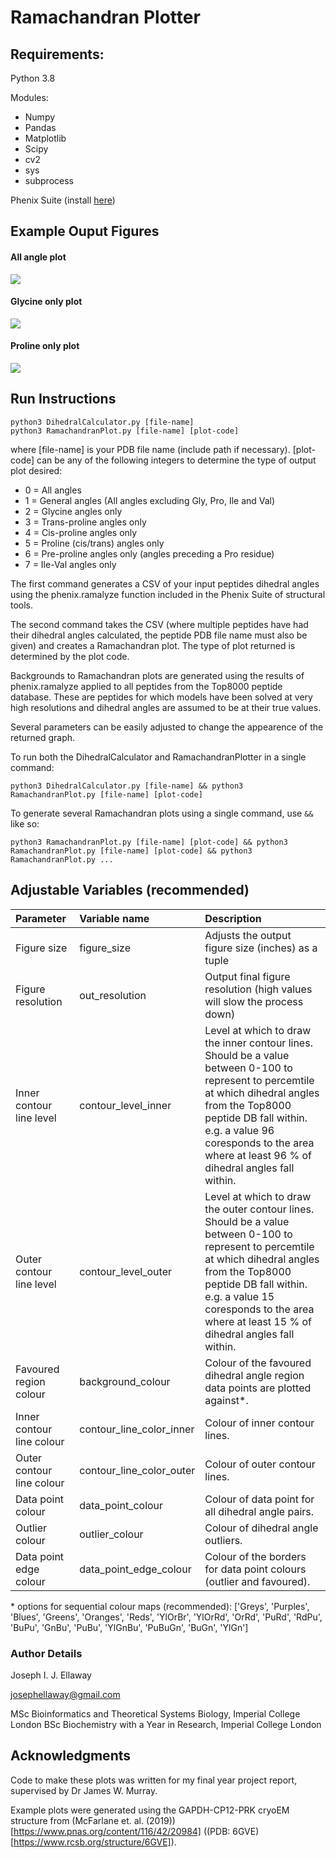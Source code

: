 # Ramachandran Plotter


## Requirements:

Python 3.8

Modules:
- Numpy
- Pandas
- Matplotlib
- Scipy
- cv2
- sys
- subprocess

Phenix Suite (install [here](https://www.phenix-online.org/download/))


## Example Ouput Figures

#### All angle plot 
![](./example_plots/AllRamachangranPlot.png)

#### Glycine only plot
![](./example_plots/GlycineRamachangranPlot.png)

#### Proline only plot
![](./example_plots/ProlineRamachangranPlot.png)




## Run Instructions

	python3 DihedralCalculator.py [file-name]
	python3 RamachandranPlot.py [file-name] [plot-code]

where [file-name] is your PDB file name (include path if necessary). [plot-code] can be any of the following integers to determine the type of output plot desired:

- 0 = All angles 
- 1 = General angles	(All angles excluding Gly, Pro, Ile and Val)
- 2 = Glycine angles only
- 3 = Trans-proline angles only 
- 4 = Cis-proline angles only 
- 5 = Proline (cis/trans) angles only 
- 6 = Pre-proline angles only (angles preceding a Pro residue)
- 7 = Ile-Val angles only 

The first command generates a CSV of your input peptides dihedral angles using the phenix.ramalyze function included in the Phenix Suite of 
structural tools. 

The second command takes the CSV (where multiple peptides have had their dihedral angles calculated, the peptide PDB file name must also be given)
and creates a Ramachandran plot. The type of plot returned is determined by the plot code. 

Backgrounds to Ramachandran plots are generated using the results of phenix.ramalyze applied to all peptides from the Top8000 peptide database. 
These are peptides for which models have been solved at very high resolutions and dihedral angles are assumed to be at their true values. 

Several parameters can be easily adjusted to change the appearence of the returned graph. 


To run both the DihedralCalculator and RamachandranPlotter in a single command:

	python3 DihedralCalculator.py [file-name] && python3 RamachandranPlot.py [file-name] [plot-code]

To generate several Ramachandran plots using a single command, use ```&&``` like so:

	python3 RamachandranPlot.py [file-name] [plot-code] && python3 RamachandranPlot.py [file-name] [plot-code] && python3 RamachandranPlot.py ...

## Adjustable Variables (recommended)

| Parameter | Variable name | Description |
| :--- | :--- | :--- | 
|Figure size| figure_size |Adjusts the output figure size (inches) as a tuple|
|Figure resolution | out_resolution|Output final figure resolution (high values will slow the process down)|
|Inner contour line level |contour_level_inner|Level at which to draw the inner contour lines. Should be a value between 0-100 to represent to percemtile at which dihedral angles from the Top8000 peptide DB fall within. e.g. a value 96 coresponds to the area where at least 96 % of dihedral angles fall within. |
| Outer contour line level | contour_level_outer |Level at which to draw the outer contour lines. Should be a value between 0-100 to represent to percemtile at which dihedral angles from the Top8000 peptide DB fall within. e.g. a value 15 coresponds to the area where at least 15 % of dihedral angles fall within. |
|Favoured region colour |background_colour| Colour of the favoured dihedral angle region data points are plotted against*. |
|Inner contour line colour |contour_line_color_inner|Colour of inner contour lines. |
|Outer contour line colour |contour_line_color_outer|Colour of outer contour lines. |
|Data point colour |data_point_colour |Colour of data point for all dihedral angle pairs. |
|Outlier colour |outlier_colour|Colour of dihedral angle outliers. |
|Data point edge colour |data_point_edge_colour |Colour of the borders for data point colours (outlier and favoured).|

\* options for sequential colour maps (recommended):
['Greys', 'Purples', 'Blues', 'Greens', 'Oranges', 'Reds',
'YlOrBr', 'YlOrRd', 'OrRd', 'PuRd', 'RdPu', 'BuPu',
'GnBu', 'PuBu', 'YlGnBu', 'PuBuGn', 'BuGn', 'YlGn']


### Author Details

Joseph I. J. Ellaway

josephellaway@gmail.com

MSc Bioinformatics and Theoretical Systems Biology, Imperial College London
BSc Biochemistry with a Year in Research, Imperial College London


## Acknowledgments
Code to make these plots was written for my final year project report, supervised by Dr James W. Murray. 

Example plots were generated using the GAPDH-CP12-PRK cryoEM structure from (McFarlane et. al. (2019))[https://www.pnas.org/content/116/42/20984] ((PDB: 6GVE)[https://www.rcsb.org/structure/6GVE]).
